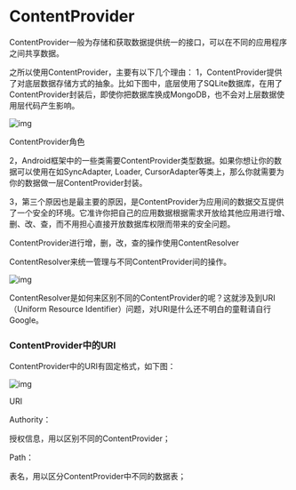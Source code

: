# ContentProvider

ContentProvider一般为存储和获取数据提供统一的接口，可以在不同的应用程序之间共享数据。

之所以使用ContentProvider，主要有以下几个理由：
 1，ContentProvider提供了对底层数据存储方式的抽象。比如下图中，底层使用了SQLite数据库，在用了ContentProvider封装后，即使你把数据库换成MongoDB，也不会对上层数据使用层代码产生影响。



![img](https:////upload-images.jianshu.io/upload_images/1362430-1857f913ab2e7a3d.png?imageMogr2/auto-orient/strip%7CimageView2/2/w/515/format/webp)

ContentProvider角色

2，Android框架中的一些类需要ContentProvider类型数据。如果你想让你的数据可以使用在如SyncAdapter, Loader, CursorAdapter等类上，那么你就需要为你的数据做一层ContentProvider封装。

3，第三个原因也是最主要的原因，是ContentProvider为应用间的数据交互提供了一个安全的环境。它准许你把自己的应用数据根据需求开放给其他应用进行增、删、改、查，而不用担心直接开放数据库权限而带来的安全问题。



ContentProvider进行增，删，改，查的操作使用ContentResolver

ContentResolver来统一管理与不同ContentProvider间的操作。



![img](https://upload-images.jianshu.io/upload_images/1362430-a336044d52818448.png?imageMogr2/auto-orient/strip%7CimageView2/2/w/836/format/webp)



ContentResolver是如何来区别不同的ContentProvider的呢？这就涉及到URI（Uniform Resource Identifier）问题，对URI是什么还不明白的童鞋请自行Google。

### ContentProvider中的URI

ContentProvider中的URI有固定格式，如下图：





![img](https:////upload-images.jianshu.io/upload_images/1362430-b39bc91ec8e272af.png?imageMogr2/auto-orient/strip%7CimageView2/2/w/304/format/webp)

URI

Authority：

授权信息，用以区别不同的ContentProvider；

Path：

表名，用以区分ContentProvider中不同的数据表；